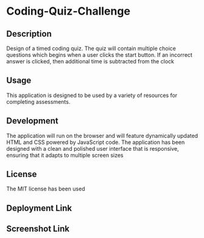 # Coding-Quiz-Challenge

## Description
Design of a timed coding quiz. The quiz will contain multiple choice questions which begins when a user clicks the start button. If an incorrect answer is clicked, then additional time is subtracted from the clock

## Usage
This application is designed to be used by a variety of resources for completing assessments. 

## Development 
The application will run on the browser and will feature dynamically updated HTML and CSS powered by JavaScript code. The application has been designed with a clean and polished user interface that is responsive, ensuring that it adapts to multiple screen sizes

## License
The MIT license has been used

## Deployment Link 

## Screenshot Link


